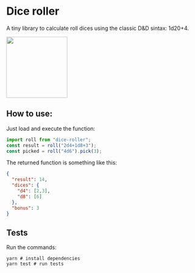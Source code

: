 # Dice roller

A tiny library to calculate roll dices using the classic D&D sintax: 1d20+4.

<a href="https://www.patreon.com/sergiodxa">
	<img src="https://c5.patreon.com/external/logo/become_a_patron_button@2x.png" width="160">
</a>

## How to use:
Just load and execute the function:

```javascript
import roll from "dice-roller";
const result = roll("2d4+1d8+3");
const picked = roll("4d6").pick(3);
```

The returned function is something like this:

```json
{
  "result": 14,
  "dices": {
    "d4": [2,3],
    "d8": [6]
  },
  "bonus": 3
}
```

## Tests

Run the commands:

```
yarn # install dependencies
yarn test # run tests
```
